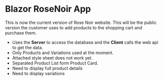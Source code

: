 # Blazor RoseNoir App
This is now the current version of Rose Noir website.  This will be the public version the customer uses to add products to the shopping cart and purchase them.
* Uses the **Server** to access the database and the **Client** calls the web api to get the data.
* Only Products and Variations used at the moment.
* Attached style sheet does not work yet.
* Separated Product List form Product Card.
* Need to display full product details
* Need to display variations

